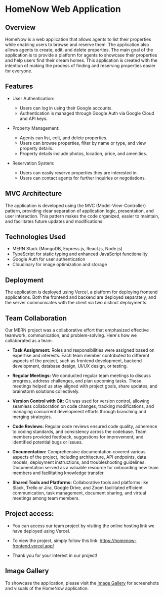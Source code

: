 # HomeNow Web Application

## Overview
HomeNow is a web application that allows agents to list their properties while enabling users to browse and reserve them. The application also allows agents to create, edit, and delete properties. The main goal of the application is to provide a platform for agents to showcase their properties and help users find their dream homes. This application is created with the intention of making the process of finding and reserving properties easier for everyone.

## Features
- User Authentication:
  - Users can log in using their Google accounts.
  - Authentication is managed through Google Auth via Google Cloud and API keys.

- Property Management:
  - Agents can list, edit, and delete properties.
  - Users can browse properties, filter by name or type, and view property details.
  - Property details include photos, location, price, and amenities.

- Reservation System:
  - Users can easily reserve properties they are interested in.
  - Users can contact agents for further inquiries or negotiations.

## MVC Architecture
The application is developed using the MVC (Model-View-Controller) pattern, providing clear separation of application logic, presentation, and user interaction. This pattern makes the code organized, easier to maintain, and facilitates future updates and modifications.

## Technologies Used
- MERN Stack (MongoDB, Express.js, React.js, Node.js)
- TypeScript for static typing and enhanced JavaScript functionality
- Google Auth for user authentication
- Cloudinary for image optimization and storage

## Deployment
The application is deployed using Vercel, a platform for deploying frontend applications. Both the frontend and backend are deployed separately, and the server communicates with the client via two distinct deployments.

## Team Collaboration
Our MERN project was a collaborative effort that emphasized effective teamwork, communication, and problem-solving. Here's how we collaborated as a team:

- **Task Assignment:** Roles and responsibilities were assigned based on expertise and interests. Each team member contributed to different aspects of the project, such as frontend development, backend development, database design, UI/UX design, or testing.

- **Regular Meetings:** We conducted regular team meetings to discuss progress, address challenges, and plan upcoming tasks. These meetings helped us stay aligned with project goals, share updates, and brainstorm solutions collectively.

- **Version Control with Git:** Git was used for version control, allowing seamless collaboration on code changes, tracking modifications, and managing concurrent development efforts through branching and merging strategies.

- **Code Reviews:** Regular code reviews ensured code quality, adherence to coding standards, and consistency across the codebase. Team members provided feedback, suggestions for improvement, and identified potential bugs or issues.

- **Documentation:** Comprehensive documentation covered various aspects of the project, including architecture, API endpoints, data models, deployment instructions, and troubleshooting guidelines. Documentation served as a valuable resource for onboarding new team members and facilitating knowledge transfer.

- **Shared Tools and Platforms:** Collaborative tools and platforms like Slack, Trello or Jira, Google Drive, and Zoom facilitated efficient communication, task management, document sharing, and virtual meetings among team members.

## Project access:
- You can access our team project by visiting the online hosting link we have deployed using Vercel.

- To view the project, simply follow this link: https://homenow-frontend.vercel.app/

- Thank you for your interest in our project!

## Image Gallery
To showcase the application, please visit the [Image Gallery](link-to-image-gallery) for screenshots and visuals of the HomeNow application.




